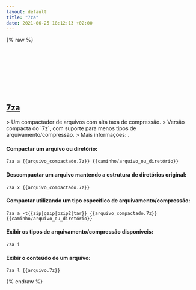 ```yaml
---
layout: default
title: "7za"
date: 2021-06-25 18:12:13 +02:00
---
```

{% raw %}
<h2 id="7za">
  <a href="/pt_br/common/7za.html">7za</a> <a href="#7za"><svg class="icon">
    <use href="/assets/images/unicode_sprite.svg#link" />
  </svg></a>
</h2>
> Um compactador de arquivos com alta taxa de compressão.
> Versão compacta do `7z`, com suporte para menos tipos de arquivamento/compressão.
> Mais informações: <https://www.7-zip.org/>.

#### Compactar um arquivo ou diretório:
```shell
7za a {{arquivo_compactado.7z}} {{caminho/arquivo_ou_diretório}}
```
#### Descompactar um arquivo mantendo a estrutura de diretórios original:
```shell
7za x {{arquivo_compactado.7z}}
```
#### Compactar utilizando um tipo específico de arquivamento/compressão:
```shell
7za a -t{{zip|gzip|bzip2|tar}} {{arquivo_compactado.7z}} {{caminho/arquivo_ou_diretório}}
```
#### Exibir os tipos de arquivamento/compressão disponíveis:
```shell
7za i
```
#### Exibir o conteúdo de um arquivo:
```shell
7za l {{arquivo.7z}}
```
{% endraw %}